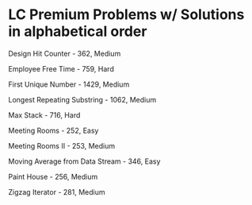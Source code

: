 # LC Premium Problems w/ Solutions in alphabetical order
Design Hit Counter - 362, Medium

Employee Free Time - 759, Hard

First Unique Number - 1429, Medium

Longest Repeating Substring - 1062, Medium

Max Stack - 716, Hard

Meeting Rooms - 252, Easy

Meeting Rooms II - 253, Medium

Moving Average from Data Stream - 346, Easy

Paint House - 256, Medium

Zigzag Iterator - 281, Medium

